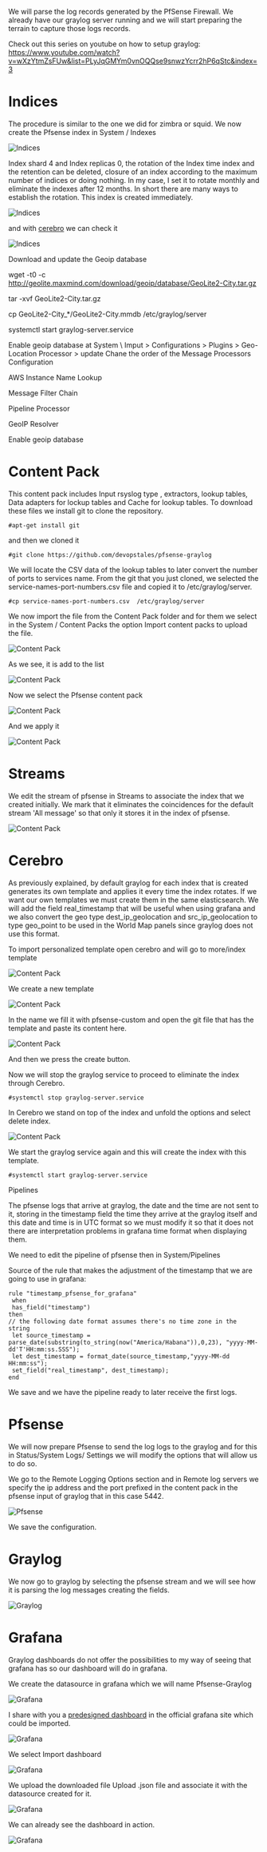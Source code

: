 We will parse the log records generated by the PfSense Firewall. We already have our graylog server running and we will start preparing the terrain to capture those logs records.

Check out this series on youtube on how to setup graylog: https://www.youtube.com/watch?v=wXzYtmZsFUw&list=PLyJqGMYm0vnOQQse9snwzYcrr2hP6qStc&index=3

# Indices

The procedure is similar to the one we did for zimbra or squid. We now create the Pfsense index in System / Indexes

![Indices](https://www.sysadminsdecuba.com/wp-content/uploads/2018/04/Indice-Pfsense-606x1024.png)

Index shard 4 and Index replicas 0, the rotation of the Index time index and the retention can be deleted, closure of an index according to the maximum number of indices or doing nothing. In my case, I set it to rotate monthly and eliminate the indexes after 12 months. In short there are many ways to establish the rotation. This index is created immediately.

![Indices](https://www.sysadminsdecuba.com/wp-content/uploads/2018/04/Graylog_-_Indices_and_Index_Sets_-_2018-04-04_20.30.42-1024x82.png)

and with [cerebro](https://github.com/lmenezes/cerebro) we can check it

![Indices](https://www.sysadminsdecuba.com/wp-content/uploads/2018/04/cerebrograylogpfsense_-_2018-03-05_19.27.59-1024x454.png)

Download and update the Geoip database

wget -t0 -c http://geolite.maxmind.com/download/geoip/database/GeoLite2-City.tar.gz

tar -xvf GeoLite2-City.tar.gz

cp GeoLite2-City_*/GeoLite2-City.mmdb /etc/graylog/server

systemctl start graylog-server.service

Enable geoip database at System \ Imput > Configurations > Plugins > Geo-Location Processor > update Chane the order of the Message Processors Configuration

AWS Instance Name Lookup

Message Filter Chain

Pipeline Processor

GeoIP Resolver

Enable geoip database

# Content Pack

This content pack includes Input rsyslog type , extractors, lookup tables, Data adapters for lockup tables and Cache for lookup tables. To download these files we install git to clone the repository.

`#apt-get install git`

and then we cloned it

`#git clone https://github.com/devopstales/pfsense-graylog`

We will locate the CSV data of the lookup tables to later convert the number of ports to services name. From the git that you just cloned, we selected the service-names-port-numbers.csv file and copied it to /etc/graylog/server.

`#cp service-names-port-numbers.csv  /etc/graylog/server` 

We now import the file from the Content Pack folder and for them we select in the System / Content Packs the option Import content packs to upload the file.

![Content Pack](https://www.sysadminsdecuba.com/wp-content/uploads/2018/04/Graylog_-_Content_packs_-_2018-04-04_20.45.13-1.png)


As we see, it is add to the list

![Content Pack](https://www.sysadminsdecuba.com/wp-content/uploads/2018/04/Graylog_-_Content_packs_-_2018-04-04_20.46.03.png)

Now we select the Pfsense content pack

![Content Pack](https://www.sysadminsdecuba.com/wp-content/uploads/2018/04/Selecting-Pfsense-Content-Pack.png)

And we apply it

![Content Pack](https://www.sysadminsdecuba.com/wp-content/uploads/2018/03/Graylog_-_Content_packs_-_2018-03-09_08.47.49.png)

# Streams

We edit the stream of pfsense in Streams to associate the index that we created initially. We mark that it eliminates the coincidences for the default stream 'All message' so that only it stores it in the index of pfsense.

![Content Pack](https://www.sysadminsdecuba.com/wp-content/uploads/2018/04/Graylog_-_Streams_-_2018-04-04_20.52.28.png)

# Cerebro

As previously explained, by default graylog for each index that is created generates its own template and applies it every time the index rotates. If we want our own templates we must create them in the same elasticsearch. We will add the field real_timestamp that will be useful when using grafana and we also convert the geo type dest_ip_geolocation and src_ip_geolocation to type geo_point to be used in the World Map panels since graylog does not use this format.

To import personalized template open cerebro and will go to more/index template

![Content Pack](https://www.sysadminsdecuba.com/wp-content/uploads/2018/03/More-Cerebro.png)

We create a new template

![Content Pack](https://www.sysadminsdecuba.com/wp-content/uploads/2018/03/cerebroMPCFG_-_2018-03-05_21_002.png)

In the name we fill it with pfsense-custom and open the git file that has the template and paste its content here.

![Content Pack](https://www.sysadminsdecuba.com/wp-content/uploads/2018/04/Pfsense_Custom_template.png)

And then we press the create button.

Now we will stop the graylog service to proceed to eliminate the index through Cerebro.

`#systemctl stop graylog-server.service`

In Cerebro we stand on top of the index and unfold the options and select delete index.

![Content Pack](https://www.sysadminsdecuba.com/wp-content/uploads/2018/04/Delete-index-pfsense.png)

We start the graylog service again and this will create the index with this template.

`#systemctl start graylog-server.service`

Pipelines

The pfsense logs that arrive at graylog, the date and the time are not sent to it, storing in the timestamp field the time they arrive at the graylog itself and this date and time is in UTC format so we must modify it so that it does not there are interpretation problems in grafana time format when displaying them.

We need to edit the pipeline of pfsense then in System/Pipelines

Source of the rule that makes the adjustment of the timestamp that we are going to use in grafana:

    rule "timestamp_pfsense_for_grafana"
     when
     has_field("timestamp")
    then
    // the following date format assumes there's no time zone in the string
     let source_timestamp = parse_date(substring(to_string(now("America/Habana")),0,23), "yyyy-MM-dd'T'HH:mm:ss.SSS");
     let dest_timestamp = format_date(source_timestamp,"yyyy-MM-dd HH:mm:ss");
     set_field("real_timestamp", dest_timestamp);
    end

We save and we have the pipeline ready to later receive the first logs.

# Pfsense

We will now prepare Pfsense to send the log logs to the graylog and for this in Status/System Logs/ Settings we will modify the options that will allow us to do so.

We go to the Remote Logging Options section and in Remote log servers we specify the ip address and the port prefixed in the content pack in the pfsense input of graylog that in this case 5442.

![Pfsense](https://www.sysadminsdecuba.com/wp-content/uploads/2018/04/Pfsene-log-settings-1024x329.png)

We save the configuration.

# Graylog

We now go to graylog by selecting the pfsense stream and we will see how it is parsing the log messages creating the fields.

![Graylog](https://www.sysadminsdecuba.com/wp-content/uploads/2018/04/Graylog_-_Stream_pfsense_logs_-_Search_-_2018-04-04_22.22.20-1024x452.png)

# Grafana

Graylog dashboards do not offer the possibilities to my way of seeing that grafana has so our dashboard will do in grafana.

We create the datasource in grafana which we will name Pfsense-Graylog

![Grafana](https://www.sysadminsdecuba.com/wp-content/uploads/2018/04/grafana-pfsense-datasource.png)

I share with you a [predesigned dashboard](https://grafana.com/dashboards/5420) in the official grafana site which could be imported.

![Grafana](https://www.sysadminsdecuba.com/wp-content/uploads/2018/03/import1.png)

We select Import dashboard

![Grafana](https://www.sysadminsdecuba.com/wp-content/uploads/2018/03/import2.png)

We upload the downloaded file Upload .json file and associate it with the datasource created for it.

![Grafana](https://www.sysadminsdecuba.com/wp-content/uploads/2018/04/Grafana_-_Home_-_2018-04-04_22.29.58.png)

We can already see the dashboard in action.

![Grafana](https://www.sysadminsdecuba.com/wp-content/uploads/2018/04/Dashboard-in-action-970x1024.png)





